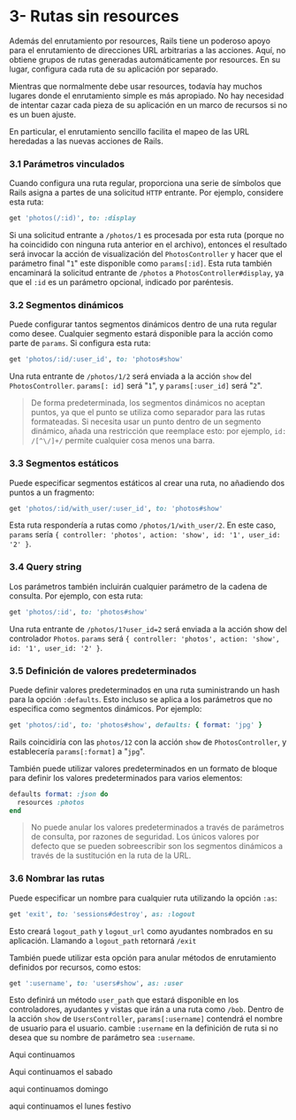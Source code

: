 # 3- Rutas sin resources

Además del enrutamiento por resources, Rails tiene un poderoso apoyo para el enrutamiento de direcciones URL arbitrarias a las acciones. Aquí, no obtiene grupos de rutas generadas automáticamente por resources. En su lugar, configura cada ruta de su aplicación por separado.

Mientras que normalmente debe usar resources, todavía hay muchos lugares donde el enrutamiento simple es más apropiado. No hay necesidad de intentar cazar cada pieza de su aplicación en un marco de recursos si no es un buen ajuste.

En particular, el enrutamiento sencillo facilita el mapeo de las URL heredadas a las nuevas acciones de Rails.

### 3.1 Parámetros vinculados

Cuando configura una ruta regular, proporciona una serie de símbolos que Rails asigna a partes de una solicitud `HTTP` entrante. Por ejemplo, considere esta ruta:

```ruby
get 'photos(/:id)', to: :display
```

Si una solicitud entrante a `/photos/1` es procesada por esta ruta \(porque no ha coincidido con ninguna ruta anterior en el archivo\), entonces el resultado será invocar la acción de visualización del `PhotosController` y hacer que el parámetro final "`1`" este disponible como `params[:id]`. Esta ruta también encaminará la solicitud entrante de `/photos` a `PhotosController#display`, ya que el `:id` es un parámetro opcional, indicado por paréntesis.

### 3.2 Segmentos dinámicos

Puede configurar tantos segmentos dinámicos dentro de una ruta regular como desee. Cualquier segmento estará disponible para la acción como parte de `params`. Si configura esta ruta:

```ruby
get 'photos/:id/:user_id', to: 'photos#show'
```

Una ruta entrante de `/photos/1/2` será enviada a la acción `show` del `PhotosController`. `params[: id]` será "`1`", y `params[:user_id]` será "`2`".

> De forma predeterminada, los segmentos dinámicos no aceptan puntos, ya que el punto se utiliza como separador para las rutas formateadas. Si necesita usar un punto dentro de un segmento dinámico, añada una restricción que reemplace esto: por ejemplo, `id: /[^\/]+/` permite cualquier cosa menos una barra.

### 3.3 Segmentos estáticos

Puede especificar segmentos estáticos al crear una ruta, no añadiendo dos puntos a un fragmento:

```ruby
get 'photos/:id/with_user/:user_id', to: 'photos#show'
```

Esta ruta respondería a rutas como `/photos/1/with_user/2`. En este caso, `params` sería `{ controller: 'photos', action: 'show', id: '1', user_id: '2' }`.

### 3.4 Query string

Los parámetros también incluirán cualquier parámetro de la cadena de consulta. Por ejemplo, con esta ruta:

```ruby
get 'photos/:id', to: 'photos#show'
```

Una ruta entrante de `/photos/1?user_id=2` será enviada a la acción show del controlador `Photos`. `params` será `{ controller: 'photos', action: 'show', id: '1', user_id: '2' }`.

### 3.5 Definición de valores predeterminados

Puede definir valores predeterminados en una ruta suministrando un hash para la opción `:defaults`. Esto incluso se aplica a los parámetros que no especifica como segmentos dinámicos. Por ejemplo:

```ruby
get 'photos/:id', to: 'photos#show', defaults: { format: 'jpg' }
```

Rails coincidiría con las `photos/12` con la acción `show` de `PhotosController`, y establecería `params[:format]` a "`jpg`".

También puede utilizar valores predeterminados en un formato de bloque para definir los valores predeterminados para varios elementos:

```ruby
defaults format: :json do
  resources :photos
end
```

> No puede anular los valores predeterminados a través de parámetros de consulta, por razones de seguridad. Los únicos valores por defecto que se pueden sobreescribir son los segmentos dinámicos a través de la sustitución en la ruta de la URL.

### 3.6 Nombrar las rutas

Puede especificar un nombre para cualquier ruta utilizando la opción `:as`:

```ruby
get 'exit', to: 'sessions#destroy', as: :logout
```

Esto creará `logout_path` y `logout_url` como ayudantes nombrados en su aplicación. Llamando a `logout_path` retornará `/exit`

También puede utilizar esta opción para anular métodos de enrutamiento definidos por recursos, como estos:

```ruby
get ':username', to: 'users#show', as: :user
```

Esto definirá un método `user_path` que estará disponible en los controladores, ayudantes y vistas que irán a una ruta como `/bob`. Dentro de la acción `show` de `UsersController`, `params[:username]` contendrá el nombre de usuario para el usuario. cambie `:username` en la definición de ruta si no desea que su nombre de parámetro sea `:username`.

Aqui continuamos

Aqui continuamos el sabado

aqui continuamos domingo

aqui continuamos el lunes festivo

